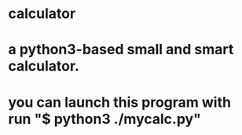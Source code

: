 # calculator 
# a python3-based small and smart calculator.
# you can launch this program with run "$ python3 ./mycalc.py"
